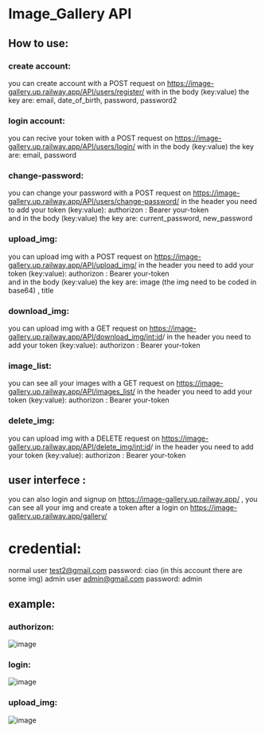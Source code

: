 # Image_Gallery API
## How to use: 
### create account:
  you can create account with a POST request on https://image-gallery.up.railway.app/API/users/register/
  with in the body (key:value) the key are:  email, date_of_birth, password, password2 

### login account:
  you can recive your token with a POST request on https://image-gallery.up.railway.app/API/users/login/
  with in the body (key:value) the key are:  email, password

### change-password: 
  you can change your password with a POST request on https://image-gallery.up.railway.app/API/users/change-password/
  in the header you need to add your token (key:value): authorizon : Bearer    your-token  
  and in the body (key:value) the key are: current_password, new_password 

### upload_img: 
   you can upload img with a POST request on https://image-gallery.up.railway.app/API/upload_img/
   in the header you need to add your token (key:value): authorizon : Bearer    your-token  
   and in the body (key:value) the key are: image (the img need to be coded in base64) , title

### download_img: 
   you can upload img with a GET request on https://image-gallery.up.railway.app/API/download_img/<int:id>/
   in the header you need to add your token (key:value): authorizon : Bearer    your-token  
  
### image_list: 
  you can see all your images with a GET request on https://image-gallery.up.railway.app/API/images_list/
  in the header you need to add your token (key:value): authorizon : Bearer    your-token

### delete_img:
   you can upload img with a DELETE request on https://image-gallery.up.railway.app/API/delete_img/<int:id>/
   in the header you need to add your token (key:value): authorizon : Bearer    your-token
   
## user interfece :
you can also login and signup on  https://image-gallery.up.railway.app/ , you can see all your img and create a token  after a login on https://image-gallery.up.railway.app/gallery/
# credential: 
normal user test2@gmail.com password: ciao (in this account there are some img) 
admin user admin@gmail.com password: admin


## example:
### authorizon:
![image](https://github.com/BrunoMartelli01/Image_Gallery/assets/47886680/d59e5b0c-00f9-4a8a-bb5e-97515cd4495e)
### login:
![image](https://github.com/BrunoMartelli01/Image_Gallery/assets/47886680/5ed3ba99-c426-4330-b953-c79101fc437c)
### upload_img:
![image](https://github.com/BrunoMartelli01/Image_Gallery/assets/47886680/4bdd166a-6093-4baf-accd-81177636b6b2)



